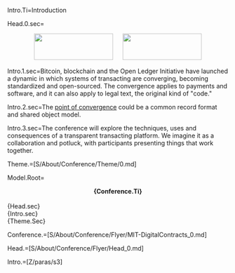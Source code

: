 Intro.Ti=Introduction

Head.0.sec=<center><img src="https://github.com/CommonAccord/Cmacc-Org/raw/master/File/mit-connection-science.jpg" height="60" width="180"> &emsp; <img src="https://github.com/CommonAccord/Cmacc-Org/raw/master/File/cmacc-trans.png"  height="60" width="180"></center>



Intro.1.sec=Bitcoin, blockchain and the Open Ledger Initiative have launched a dynamic in which systems of transacting are converging, becoming standardized and open-sourced.  The convergence applies to payments and software, and it can also apply to legal text, the original kind of "code."  

Intro.2.sec=The <a href="index.php?action=doc&file=S/About/Conference/Stack/Hourglass_0.md">point of convergence</a> could be a common record format and shared object model.

Intro.3.sec=The conference will explore the techniques, uses and consequences of a transparent transacting platform.  We imagine it as a collaboration and potluck, with participants presenting things that work together.

Theme.=[S/About/Conference/Theme/0.md]

Model.Root=<center><b>{Conference.Ti}</b></center><br>{Head.sec}<br>{Intro.sec}<br>{Theme.Sec}  

Conference.=[S/About/Conference/Flyer/MIT-DigitalContracts_0.md]

Head.=[S/About/Conference/Flyer/Head_0.md]

Intro.=[Z/paras/s3]